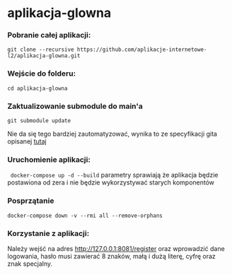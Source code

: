 # aplikacja-glowna


### Pobranie całej aplikacji:
``` git clone --recursive https://github.com/aplikacje-internetowe-l2/aplikacja-glowna.git ```

### Wejście do folderu:
``` cd aplikacja-glowna ```

### Zaktualizowanie submodule do main'a
``` git submodule update ```

Nie da się tego bardziej zautomatyzować, wynika to ze specyfikacji gita opisanej [tutaj](https://stackoverflow.com/questions/18770545/why-is-my-git-submodule-head-detached-from-master/55570998#55570998)


### Uruchomienie aplikacji:
``` docker-compose up -d --build```
parametry sprawiają że aplikacja będzie postawiona od zera i nie będzie wykorzystywać starych komponentów

### Posprzątanie 
```docker-compose down -v --rmi all --remove-orphans```


### Korzystanie z aplikacji:
Należy wejść na adres http://127.0.0.1:8081/register
oraz wprowadzić dane logowania, hasło musi zawierać 8 znaków, małą i dużą literę, cyfrę oraz znak specjalny.

